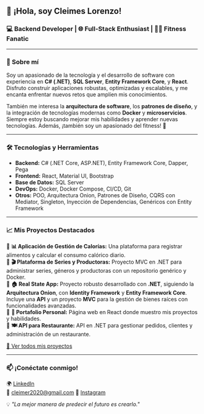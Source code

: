 ## 👋 ¡Hola, soy Cleimes Lorenzo!  
### 💻 Backend Developer | 🌐 Full-Stack Enthusiast | 🏋️‍♂️ Fitness Fanatic

---

### 🚀 Sobre mí
Soy un apasionado de la tecnología y el desarrollo de software con experiencia en **C# (.NET)**, **SQL Server**, **Entity Framework Core**, y **React**. Disfruto construir aplicaciones robustas, optimizadas y escalables, y me encanta enfrentar nuevos retos que amplíen mis conocimientos.

También me interesa la **arquitectura de software**, los **patrones de diseño**, y la integración de tecnologías modernas como **Docker** y **microservicios**. Siempre estoy buscando mejorar mis habilidades y aprender nuevas tecnologías. Además, ¡también soy un apasionado del fitness! 💪

---

### 🛠️ Tecnologías y Herramientas
- **Backend:** C# (.NET Core, ASP.NET), Entity Framework Core, Dapper, Pega
- **Frontend:** React, Material UI, Bootstrap
- **Base de Datos:** SQL Server
- **DevOps:** Docker, Docker Compose, CI/CD, Git
- **Otros:** POO, Arquitectura Onion, Patrones de Diseño, CQRS con Mediator, Singleton, Inyección de Dependencias, Genéricos con Entity Framework

---

### 📈 Mis Proyectos Destacados
🔹 **📊 Aplicación de Gestión de Calorías:** Una plataforma para registrar alimentos y calcular el consumo calórico diario.  
🔹 **🎬 Plataforma de Series y Productoras:** Proyecto MVC en .NET para administrar series, géneros y productoras con un repositorio genérico y Docker.  
🔹 **🏠 Real State App:** Proyecto robusto desarrollado con **.NET**, siguiendo la **Arquitectura Onion**, con **Identity Framework** y **Entity Framework Core**. Incluye una **API** y un proyecto **MVC** para la gestión de bienes raíces con funcionalidades avanzadas.  
🔹 **💼 Portafolio Personal:** Página web en React donde muestro mis proyectos y habilidades.  
🔹 **🍽️ API para Restaurante:** API en .NET para gestionar pedidos, clientes y administración de un restaurante.  

[🔗 Ver todos mis proyectos](https://github.com/CleimerAnt)

---

### 📫 ¡Conéctate conmigo!
🌍 [LinkedIn](https://www.linkedin.com/in/cleimes-lorenzo-28a7b8265/)  
📩 cleimer2020@gmail.com 
📸 [Instagram](https://www.instagram.com/cleimer.ant/)  

💡 *"La mejor manera de predecir el futuro es crearlo."*

